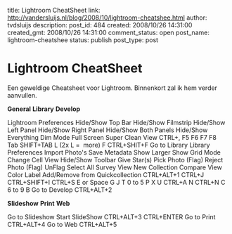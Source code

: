 title: Lightroom CheatSheet
link: http://vandersluijs.nl/blog/2008/10/lightroom-cheatshee.html
author: tvdsluijs
description: 
post_id: 484
created: 2008/10/26 14:31:00
created_gmt: 2008/10/26 14:31:00
comment_status: open
post_name: lightroom-cheatshee
status: publish
post_type: post

# Lightroom CheatSheet

Een geweldige Cheatsheet voor Lightroom. Binnenkort zal ik hem verder aanvullen. 

**General**
**Library**
**Develop**

Lightroom Preferences Hide/Show Top Bar Hide/Show Filmstrip Hide/Show Left Panel Hide/Show Right Panel Hide/Show Both Panels Hide/Show Everything Dim Mode Full Screen Super Clean View
CTRL+, F5 F6 F7 F8 Tab SHIFT+TAB L (2x L =  more) F CTRL+SHIT+F
Go to Library Library Preferences Import Photo's Save Metadata Show Larger Show Grid Mode Change Cell View Hide/Show Toolbar Give Star(s) Pick Photo (Flag) Reject Photo (Flag) UnFlag Select All Survey View New Collection Compare View Color Label Add/Remove from Quickcollection
CTRL+ALT+1 CTRL+J CTRL+SHIFT+I CTRL+S E or Space G J T 0 to 5 P X U CTRL+A N CTRL+N C 6 to 9 B
Go to Develop
CTRL+ALT+2

**Slideshow**
**Print**
**Web**

Go to Slideshow Start SlideShow
CTRL+ALT+3 CTRL+ENTER
Go to Print
CTRL+ALT+4
Go to Web
CTRL+ALT+5